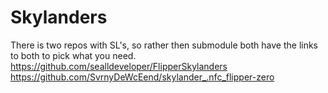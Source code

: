 # Skylanders

There is two repos with SL's, so rather then submodule both have the links to both to pick what you need.
<https://github.com/sealldeveloper/FlipperSkylanders>
<https://github.com/SvrnyDeWcEend/skylander_.nfc_flipper-zero>
